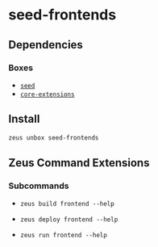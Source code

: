 
seed-frontends 
====================




## Dependencies
### Boxes
* [`seed`](seed.md)
* [`core-extensions`](core-extensions.md)




## Install
```bash
zeus unbox seed-frontends
```


## Zeus Command Extensions

### Subcommands
* ```zeus build frontend --help```

* ```zeus deploy frontend --help```

* ```zeus run frontend --help```

